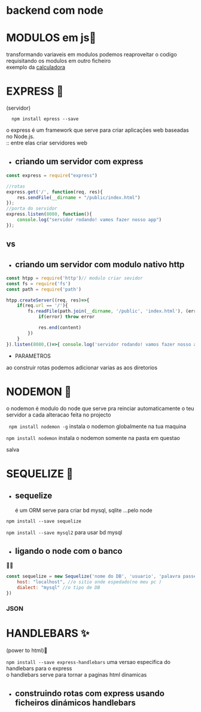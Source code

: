 # backend com node

# MODULOS em js🤔 
 
   transformando variaveis em modulos podemos reaproveitar o codigo requisitando os modulos em outro ficheiro<br>
   exemplo da <a href="">calculadora</a>
 
 # EXPRESS 🛒
 
 (servidor)
      
      npm install epress --save 
      
o express é um framework que serve para criar aplicaçōes web baseadas no Node.js.<br>
:: entre elas criar servidores web 
 * ## criando um servidor com express
```js
const express = require("express")

//rotas 
express.get('/', function(req, res){ 
    res.sendFile(__dirname + "/public/index.html")
});
//porta do servidor 
express.listen(8080, function(){
    console.log("servidor rodando! vamos fazer nosso app")
});
```

## vs 

* ## criando um servidor com modulo nativo http 
```js
const htpp = require('http')// modulo criar sevidor
const fs = require('fs')
const path = require('path')

htpp.createServer((req, res)=>{
    if(req.url == '/'){
        fs.readFile(path.join(__dirname, '/public', 'index.html'), (error, content)=>{
            if(error) throw error

            res.end(content)
        })
    } 
}).listen(8080,()=>{ console.log('servidor rodando! vamos fazer nosso app')})
```

    

   * PARAMETROS
   
   ao construir rotas podemos adicionar varias as aos diretorios
   
# NODEMON 🔁
   
   o nodemon é modulo do node que serve pra reinciar automaticamente o teu servidor a cada alteracao feita no projecto

``` npm install nodemon -g``` instala o nodemon globalmente na tua maquina
 
```npm install nodemon``` instala o nodemon somente na pasta em questao 

 salva <br>

# SEQUELIZE 🎲
* <h2>sequelize</h2> é um ORM serve para criar bd mysql, sqlite ...pelo node <br>

```npm install --save sequelize```

```npm install --save mysql2``` para usar bd mysql

* ## ligando o node com o banco 

👨‍💻

```js
const sequelize = new Sequelize('nome do DB', 'usuario', 'palavra passe do sevidor', {
    host: "localhost", //o sitio onde espedado(no meu pc ) 
    dialect: "mysql" //o tipo de DB
})
```

<h3>JSON</h3>

# HANDLEBARS ✨ 

(power to html)🥸

```npm install --save express-handlebars``` uma versao especifica do handlebars para o express <br>
o handlebars serve para tornar a paginas html dinamicas
* <h2>construindo rotas com express usando ficheiros dinámicos handlebars </h2>
